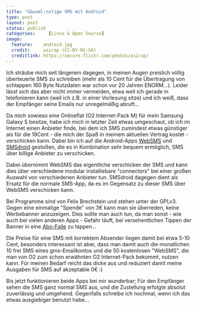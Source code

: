 ```yaml
--- 
title: "G&uuml;nstige SMS mit Android"
type: post
layout: post
status: publish
categories:     [Linux & Open Source]
image:
  feature:    android.jpg
  credit:     asirap (CC-BY-NC-SA) 
  creditlink: https://secure.flickr.com/photos/asirap/
---
```


Ich sträube mich seit längerem dagegen, in meinen Augen preislich völlig überteuerte SMS zu schreiben 
(mehr als 10 Cent für die Übertragung von schlappen 160 Byte Nutzdaten war schon vor 20 Jahren ENORM...). 
Leider lässt sich das aber nicht immer vermeiden, etwa weil ich gerade in telefonieren kann 
(weil ich z.B. in einer Vorlesung sitze) und ich weiß, dass der Empfänger seine Emails nur unregelmäßig abruft...

Da mich sowieso eine Onlineflat (O2 Internet-Pack M) für mein Samsung Galaxy S besitze, habe ich mich in letzter 
Zeit etwas umgeschaut, ob ich im Internet einen Anbieter finde, bei dem ich SMS zumindest etwas günstiger als 
für die 19Cent - die mich der Spaß in meinem aktuellen Vertrag kostet - verschicken kann. Dabei bin ich auf
die Android-Apps [WebSMS](http://code.google.com/p/websmsdroid/) und
[SMSdroid](http://code.google.com/p/websmsdroid/) gestoßen, die es in Kombination sehr bequem ermöglich, 
SMS über billige Anbieter zu verschicken.

Dabei übernimmt WebSMS das eigentliche verschicken der SMS und kann dies über verschiedene modular 
installiebare "connectors" bei einer großen Auswahl von verschiedenen Anbieter tun.
SMSdroid dagegen dient als Ersatz für die normale SMS-App, da es im Gegensatz zu dieser SMS über WebSMS verschicken kann.

Bei Programme sind von Felix Brechstein und stehen unter der GPLv3. Gegen eine einmalige "Spende" von 3€ kann man sie überreden, keine Werbebanner anzuzeigen. Dies sollte man auch tun, da man sonst - wie auch bei vielen anderen Apps - Gefahr läuft, bei versehentlichen Tippen der Banner in eine <a href="http://www.heise.de/ct/artikel/Inkasso-auf-Fingertipp-1102753.html" target="_blank">Abo-Falle</a> zu tappen...

Die Preise für eine SMS mit korrektem Absender liegen damit bei etwa 5-10 Cent, besonders interessant ist aber, dass man damit auch die monatlichen 10 frei SMS eines gmx-Emailkontos und die 50 kostenlosen "WebSMS", die man von O2 zum schon erwähnten O2 Internet-Pack bekommt, nutzen kann. Für meinen Bedarf reicht das dicke aus und reduziert damit meine Ausgaben für SMS auf akzeptable 0€ :)

Bis jetzt funktionieren beide Apps bei mir wunderbar; Für den Empfänger sehen die SMS ganz normal SMS aus, und die Zustellung erfolgte absolut zuverlässig und umgehend. Gegenfalls schreibe ich nochmal, wenn ich das etwas ausgiebiger benutzt habe...
